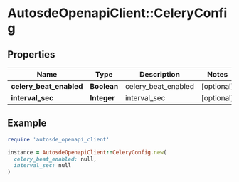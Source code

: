 # AutosdeOpenapiClient::CeleryConfig

## Properties

| Name | Type | Description | Notes |
| ---- | ---- | ----------- | ----- |
| **celery_beat_enabled** | **Boolean** | celery_beat_enabled | [optional] |
| **interval_sec** | **Integer** | interval_sec | [optional] |

## Example

```ruby
require 'autosde_openapi_client'

instance = AutosdeOpenapiClient::CeleryConfig.new(
  celery_beat_enabled: null,
  interval_sec: null
)
```

